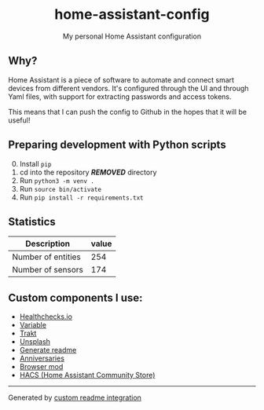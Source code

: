 <h1 align="center">
  home-assistant-config
</h1>

<div align="center">

  My personal Home Assistant configuration
</div>

## Why?

Home Assistant is a piece of software to automate and connect smart devices from
different vendors. It's configured through the UI and through Yaml files, with
support for extracting passwords and access tokens.

This means that I can push the config to Github in the hopes that it will be
useful!

## Preparing development with Python scripts

0. Install `pip`
1. cd into the repository ***REMOVED*** directory
2. Run `python3 -m venv .`
3. Run `source bin/activate`
4. Run `pip install -r requirements.txt`

## Statistics

Description | value
-- | --
Number of entities | 254
Number of sensors | 174


## Custom components I use:

- [Healthchecks.io](https://github.com/custom-components/healthchecksio)
- [Variable](https://github.com/snarky-snark/home-assistant-variables/blob/master/README.md)
- [Trakt](https://github.com/custom-components/sensor.trakt/blob/master/README.md)
- [Unsplash](https://github.com/custom-components/unsplash)
- [Generate readme](https://github.com/custom-components/readme)
- [Anniversaries](https://github.com/pinkywafer/Anniversaries)
- [Browser mod]()
- [HACS (Home Assistant Community Store)](https://hacs.xyz)

***

Generated by [custom readme integration](https://github.com/custom-components/readme)